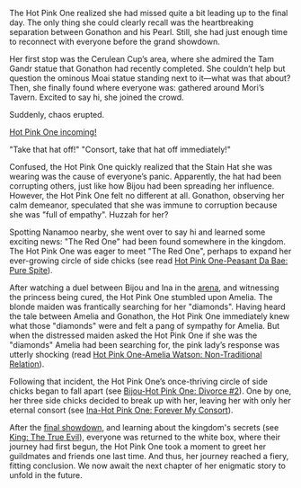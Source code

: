 The Hot Pink One realized she had missed quite a bit leading up to the final day. The only thing she could clearly recall was the heartbreaking separation between Gonathon and his Pearl. Still, she had just enough time to reconnect with everyone before the grand showdown.

Her first stop was the Cerulean Cup’s area, where she admired the Tam Gandr statue that Gonathon had recently completed. She couldn’t help but question the ominous Moai statue standing next to it—what was that about? Then, she finally found where everyone was: gathered around Mori’s Tavern. Excited to say hi, she joined the crowd.

Suddenly, chaos erupted.

[Hot Pink One incoming!](#embed:https://www.youtube.com/embed/pH9lSCrTVMY?si=x4Ho305cyuOfZiPj\&start=410)

"Take that hat off!"
"Consort, take that hat off immediately!"


Confused, the Hot Pink One quickly realized that the Stain Hat she was wearing was the cause of everyone’s panic. Apparently, the hat had been corrupting others, just like how Bijou had been spreading her influence. However, the Hot Pink One felt no different at all. Gonathon, observing her calm demeanor, speculated that she was immune to corruption because she was "full of empathy". Huzzah for her?

Spotting Nanamoo nearby, she went over to say hi and learned some exciting news: "The Red One" had been found somewhere in the kingdom. The Hot Pink One was eager to meet "The Red One", perhaps to expand her ever-growing circle of side chicks (see read [Hot Pink One-Peasant Da Bae: Pure Spite](#edge:peasant-da-bae-hot-pink-one-top-2-left-1)).

After watching a duel between Bijou and Ina in the [arena](https://www.youtube.com/live/pH9lSCrTVMY?feature=shared\&t=1056), and witnessing the princess being cured, the Hot Pink One stumbled upon Amelia. The blonde maiden was frantically searching for her "diamonds". Having heard the tale between Amelia and Gonathon, the Hot Pink One immediately knew what those "diamonds" were and felt a pang of sympathy for Amelia. But when the distressed maiden asked the Hot Pink One if she was the "diamonds" Amelia had been searching for, the pink lady’s response was utterly shocking (read [Hot Pink One-Amelia Watson: Non-Traditional Relation](#edge:ame-hot-pink-one-left-2-bottom-2)).

Following that incident, the Hot Pink One’s once-thriving circle of side chicks began to fall apart (see [Bijou-Hot Pink One: Divorce #2](#edge:koseki-bijou-hot-pink-one-bottom-2-top-2)). One by one, her three side chicks decided to break up with her, leaving her with only her eternal consort (see [Ina-Hot Pink One: Forever My Consort](#edge:hot-pink-one-nino-ina-right-2-left-2)).

After the [final showdown](https://www.youtube.com/live/pH9lSCrTVMY?feature=shared\&t=4287), and learning about the kingdom's secrets (see [King: The True Evil](#node:king-of-libestal)), everyone was returned to the white box, where their journey had first begun, the Hot Pink One took a moment to greet her guildmates and friends one last time. And thus, her journey reached a fiery, fitting conclusion. We now await the next chapter of her enigmatic story to unfold in the future.
